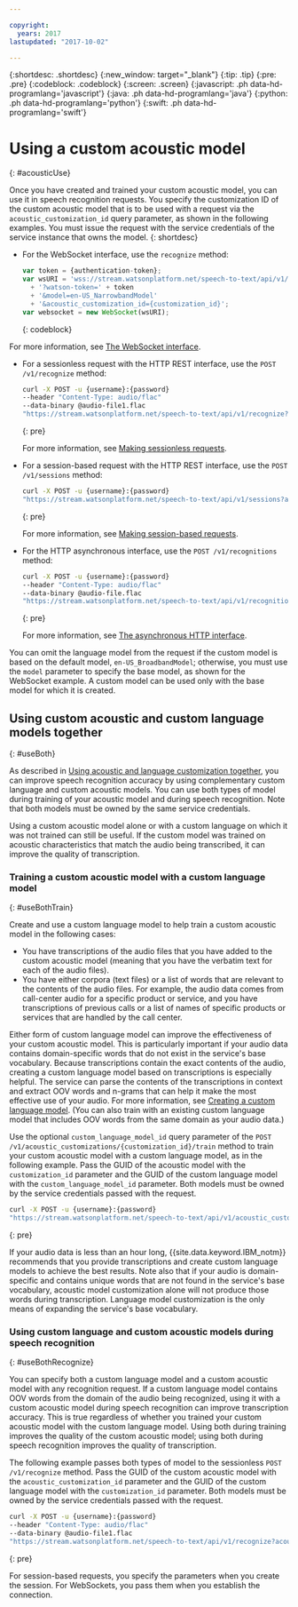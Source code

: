 ```yaml
---

copyright:
  years: 2017
lastupdated: "2017-10-02"

---
```


{:shortdesc: .shortdesc}
{:new_window: target="_blank"}
{:tip: .tip}
{:pre: .pre}
{:codeblock: .codeblock}
{:screen: .screen}
{:javascript: .ph data-hd-programlang='javascript'}
{:java: .ph data-hd-programlang='java'}
{:python: .ph data-hd-programlang='python'}
{:swift: .ph data-hd-programlang='swift'}

# Using a custom acoustic model
{: #acousticUse}

Once you have created and trained your custom acoustic model, you can use it in speech recognition requests. You specify the customization ID of the custom acoustic model that is to be used with a request via the `acoustic_customization_id` query parameter, as shown in the following examples. You must issue the request with the service credentials of the service instance that owns the model.
{: shortdesc}

-   For the WebSocket interface, use the `recognize` method:

    ```javascript
    var token = {authentication-token};
    var wsURI = 'wss://stream.watsonplatform.net/speech-to-text/api/v1/recognize'
      + '?watson-token=' + token
      + '&model=en-US_NarrowbandModel'
      + '&acoustic_customization_id={customization_id}';
    var websocket = new WebSocket(wsURI);
    ```
    {: codeblock}

   For more information, see [The WebSocket interface](/docs/services/speech-to-text/websockets.html).
-   For a sessionless request with the HTTP REST interface, use the `POST /v1/recognize` method:

    ```bash
    curl -X POST -u {username}:{password}
    --header "Content-Type: audio/flac"
    --data-binary @audio-file1.flac
    "https://stream.watsonplatform.net/speech-to-text/api/v1/recognize?acoustic_customization_id={customization_id}"
    ```
    {: pre}

    For more information, see [Making sessionless requests](/docs/services/speech-to-text/http.html#HTTP-sessionless).

-   For a session-based request with the HTTP REST interface, use the `POST /v1/sessions` method:

    ```bash
    curl -X POST -u {username}:{password}
    "https://stream.watsonplatform.net/speech-to-text/api/v1/sessions?acoustic_customization_id={customization_id}"
    ```
    {: pre}

    For more information, see [Making session-based requests](/docs/services/speech-to-text/http.html#HTTP-sessions).
-   For the HTTP asynchronous interface, use the `POST /v1/recognitions` method:

    ```bash
    curl -X POST -u {username}:{password}
    --header "Content-Type: audio/flac"
    --data-binary @audio-file.flac
    "https://stream.watsonplatform.net/speech-to-text/api/v1/recognitions?acoustic_customization_id={customization_id}"
    ```
    {: pre}

    For more information, see [The asynchronous HTTP interface](/docs/services/speech-to-text/async.html).

You can omit the language model from the request if the custom model is based on the default model, `en-US_BroadbandModel`; otherwise, you must use the `model` parameter to specify the base model, as shown for the WebSocket example. A custom model can be used only with the base model for which it is created.

## Using custom acoustic and custom language models together
{: #useBoth}

As described in [Using acoustic and language customization together](/docs/services/speech-to-text/custom.html#combined), you can improve speech recognition accuracy by using complementary custom language and custom acoustic models. You can use both types of model during training of your acoustic model and during speech recognition. Note that both models must be owned by the same service credentials.

Using a custom acoustic model alone or with a custom language on which it was not trained can still be useful. If the custom model was trained on acoustic characteristics that match the audio being transcribed, it can improve the quality of transcription.

### Training a custom acoustic model with a custom language model
{: #useBothTrain}

Create and use a custom language model to help train a custom acoustic model in the following cases:

-   You have transcriptions of the audio files that you have added to the custom acoustic model (meaning that you have the verbatim text for each of the audio files).
-   You have either corpora (text files) or a list of words that are relevant to the contents of the audio files. For example, the audio data comes from call-center audio for a specific product or service, and you have transcriptions of previous calls or a list of names of specific products or services that are handled by the call center.

Either form of custom language model can improve the effectiveness of your custom acoustic model. This is particularly important if your audio data contains domain-specific words that do not exist in the service's base vocabulary. Because transcriptions contain the exact contents of the audio, creating a custom language model based on transcriptions is especially helpful. The service can parse the contents of the transcriptions in context and extract OOV words and n-grams that can help it make the most effective use of your audio. For more information, see [Creating a custom language model](/docs/services/speech-to-text/language-create.html). (You can also train with an existing custom language model that includes OOV words from the same domain as your audio data.)

Use the optional `custom_language_model_id` query parameter of the `POST /v1/acoustic_customizations/{customization_id}/train` method to train your custom acoustic model with a custom language model, as in the following example. Pass the GUID of the acoustic model with the `customization_id` parameter and the GUID of the custom language model with the `custom_language_model_id` parameter. Both models must be owned by the service credentials passed with the request.

```bash
curl -X POST -u {username}:{password}
"https://stream.watsonplatform.net/speech-to-text/api/v1/acoustic_customizations/{customization_id}/train?custom_language_model_id={customization_id}"
```
{: pre}

If your audio data is less than an hour long, {{site.data.keyword.IBM_notm}} recommends that you provide transcriptions and create custom language models to achieve the best results. Note also that if your audio is domain-specific and contains unique words that are not found in the service's base vocabulary, acoustic model customization alone will not produce those words during transcription. Language model customization is the only means of expanding the service's base vocabulary.

### Using custom language and custom acoustic models during speech recognition
{: #useBothRecognize}

You can specify both a custom language model and a custom acoustic model with any recognition request. If a custom language model contains OOV words from the domain of the audio being recognized, using it with a custom acoustic model during speech recognition can improve transcription accuracy. This is true regardless of whether you trained your custom acoustic model with the custom language model. Using both during training improves the quality of the custom acoustic model; using both during speech recognition improves the quality of transcription.

The following example passes both types of model to the sessionless `POST /v1/recognize` method. Pass the GUID of the custom acoustic model with the `acoustic_customization_id` parameter and the GUID of the custom language model with the `customization_id` parameter. Both models must be owned by the service credentials passed with the request.

```bash
curl -X POST -u {username}:{password}
--header "Content-Type: audio/flac"
--data-binary @audio-file1.flac
"https://stream.watsonplatform.net/speech-to-text/api/v1/recognize?acoustic_customization_id={customization_id}&customization_id={customization_id}"
```
{: pre}

For session-based requests, you specify the parameters when you create the session. For WebSockets, you pass them when you establish the connection.
